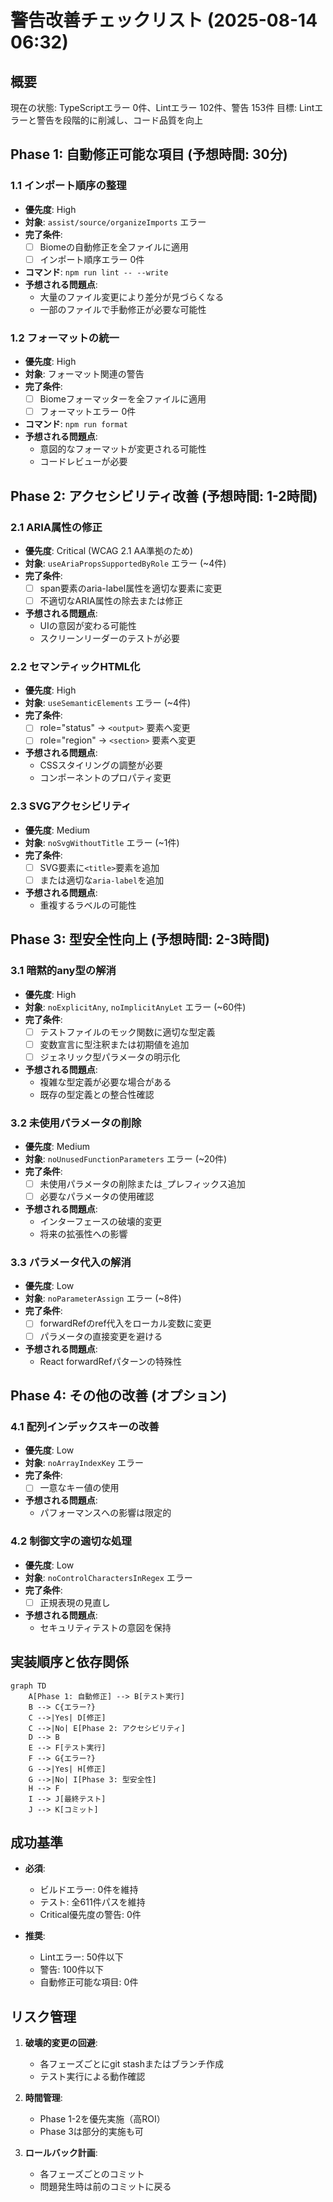 # 警告改善チェックリスト (2025-08-14 06:32)

## 概要
現在の状態: TypeScriptエラー 0件、Lintエラー 102件、警告 153件
目標: Lintエラーと警告を段階的に削減し、コード品質を向上

## Phase 1: 自動修正可能な項目 (予想時間: 30分)

### 1.1 インポート順序の整理
- **優先度**: High
- **対象**: `assist/source/organizeImports` エラー
- **完了条件**: 
  - [ ] Biomeの自動修正を全ファイルに適用
  - [ ] インポート順序エラー 0件
- **コマンド**: `npm run lint -- --write`
- **予想される問題点**: 
  - 大量のファイル変更により差分が見づらくなる
  - 一部のファイルで手動修正が必要な可能性

### 1.2 フォーマットの統一
- **優先度**: High  
- **対象**: フォーマット関連の警告
- **完了条件**:
  - [ ] Biomeフォーマッターを全ファイルに適用
  - [ ] フォーマットエラー 0件
- **コマンド**: `npm run format`
- **予想される問題点**:
  - 意図的なフォーマットが変更される可能性
  - コードレビューが必要

## Phase 2: アクセシビリティ改善 (予想時間: 1-2時間)

### 2.1 ARIA属性の修正
- **優先度**: Critical (WCAG 2.1 AA準拠のため)
- **対象**: `useAriaPropsSupportedByRole` エラー (~4件)
- **完了条件**:
  - [ ] span要素のaria-label属性を適切な要素に変更
  - [ ] 不適切なARIA属性の除去または修正
- **予想される問題点**:
  - UIの意図が変わる可能性
  - スクリーンリーダーのテストが必要

### 2.2 セマンティックHTML化  
- **優先度**: High
- **対象**: `useSemanticElements` エラー (~4件)
- **完了条件**:
  - [ ] role="status" → `<output>` 要素へ変更
  - [ ] role="region" → `<section>` 要素へ変更
- **予想される問題点**:
  - CSSスタイリングの調整が必要
  - コンポーネントのプロパティ変更

### 2.3 SVGアクセシビリティ
- **優先度**: Medium
- **対象**: `noSvgWithoutTitle` エラー (~1件)
- **完了条件**:
  - [ ] SVG要素に`<title>`要素を追加
  - [ ] または適切な`aria-label`を追加
- **予想される問題点**:
  - 重複するラベルの可能性

## Phase 3: 型安全性向上 (予想時間: 2-3時間)

### 3.1 暗黙的any型の解消
- **優先度**: High
- **対象**: `noExplicitAny`, `noImplicitAnyLet` エラー (~60件)
- **完了条件**:
  - [ ] テストファイルのモック関数に適切な型定義
  - [ ] 変数宣言に型注釈または初期値を追加
  - [ ] ジェネリック型パラメータの明示化
- **予想される問題点**:
  - 複雑な型定義が必要な場合がある
  - 既存の型定義との整合性確認

### 3.2 未使用パラメータの削除
- **優先度**: Medium  
- **対象**: `noUnusedFunctionParameters` エラー (~20件)
- **完了条件**:
  - [ ] 未使用パラメータの削除または`_`プレフィックス追加
  - [ ] 必要なパラメータの使用確認
- **予想される問題点**:
  - インターフェースの破壊的変更
  - 将来の拡張性への影響

### 3.3 パラメータ代入の解消
- **優先度**: Low
- **対象**: `noParameterAssign` エラー (~8件)
- **完了条件**:
  - [ ] forwardRefのref代入をローカル変数に変更
  - [ ] パラメータの直接変更を避ける
- **予想される問題点**:
  - React forwardRefパターンの特殊性

## Phase 4: その他の改善 (オプション)

### 4.1 配列インデックスキーの改善
- **優先度**: Low
- **対象**: `noArrayIndexKey` エラー
- **完了条件**:
  - [ ] 一意なキー値の使用
- **予想される問題点**:
  - パフォーマンスへの影響は限定的

### 4.2 制御文字の適切な処理
- **優先度**: Low
- **対象**: `noControlCharactersInRegex` エラー
- **完了条件**:
  - [ ] 正規表現の見直し
- **予想される問題点**:
  - セキュリティテストの意図を保持

## 実装順序と依存関係

```mermaid
graph TD
    A[Phase 1: 自動修正] --> B[テスト実行]
    B --> C{エラー?}
    C -->|Yes| D[修正]
    C -->|No| E[Phase 2: アクセシビリティ]
    D --> B
    E --> F[テスト実行]
    F --> G{エラー?}
    G -->|Yes| H[修正]
    G -->|No| I[Phase 3: 型安全性]
    H --> F
    I --> J[最終テスト]
    J --> K[コミット]
```

## 成功基準

- **必須**:
  - ビルドエラー: 0件を維持
  - テスト: 全611件パスを維持
  - Critical優先度の警告: 0件

- **推奨**:
  - Lintエラー: 50件以下
  - 警告: 100件以下
  - 自動修正可能な項目: 0件

## リスク管理

1. **破壊的変更の回避**:
   - 各フェーズごとにgit stashまたはブランチ作成
   - テスト実行による動作確認
   
2. **時間管理**:
   - Phase 1-2を優先実施（高ROI）
   - Phase 3は部分的実施も可

3. **ロールバック計画**:
   - 各フェーズごとのコミット
   - 問題発生時は前のコミットに戻る